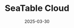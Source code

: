 ---
title: "SeaTable Cloud"
date: '2025-03-30'
draft: false
url: '/es/cloud'

sections:
- name: hero1
  weight: 3
---